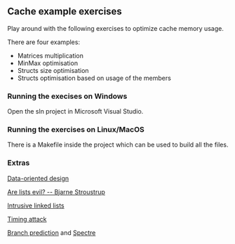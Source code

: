 
## Cache example exercises

Play around with the following exercises to optimize cache memory usage.

There are four examples:
- Matrices multiplication
- MinMax optimisation
- Structs size optimisation
- Structs optimisation based on usage of the members

### Running the execises on Windows
Open the sln project in Microsoft Visual Studio.

### Running the exercises on Linux/MacOS
There is a Makefile inside the project which can be used to build all the files.

### Extras

[Data-oriented design](https://en.wikipedia.org/wiki/Data-oriented_design)

[Are lists evil? -- Bjarne Stroustrup](https://isocpp.org/blog/2014/06/stroustrup-lists)

[Intrusive linked lists](https://www.data-structures-in-practice.com/intrusive-linked-lists/)

[Timing attack](https://en.wikipedia.org/wiki/Timing_attack)

[Branch prediction](https://en.wikipedia.org/wiki/Branch_predictor) and [Spectre](https://en.wikipedia.org/wiki/Spectre_(security_vulnerability))
